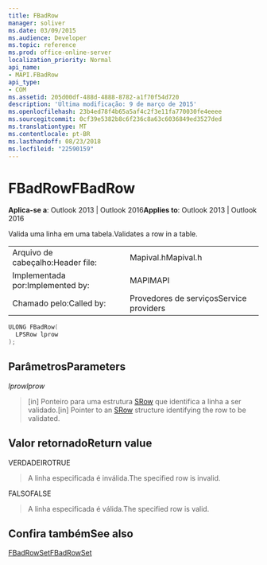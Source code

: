 ```yaml
---
title: FBadRow
manager: soliver
ms.date: 03/09/2015
ms.audience: Developer
ms.topic: reference
ms.prod: office-online-server
localization_priority: Normal
api_name:
- MAPI.FBadRow
api_type:
- COM
ms.assetid: 205d00df-488d-4888-8782-a1f70f54d720
description: 'Última modificação: 9 de março de 2015'
ms.openlocfilehash: 23b4ed78f4b65a5af4c2f3e11fa770030fe4eeee
ms.sourcegitcommit: 0cf39e5382b8c6f236c8a63c6036849ed3527ded
ms.translationtype: MT
ms.contentlocale: pt-BR
ms.lasthandoff: 08/23/2018
ms.locfileid: "22590159"
---
```

# <a name="fbadrow"></a><span data-ttu-id="d48cd-103">FBadRow</span><span class="sxs-lookup"><span data-stu-id="d48cd-103">FBadRow</span></span>

  
  
<span data-ttu-id="d48cd-104">**Aplica-se a**: Outlook 2013 | Outlook 2016</span><span class="sxs-lookup"><span data-stu-id="d48cd-104">**Applies to**: Outlook 2013 | Outlook 2016</span></span> 
  
<span data-ttu-id="d48cd-105">Valida uma linha em uma tabela.</span><span class="sxs-lookup"><span data-stu-id="d48cd-105">Validates a row in a table.</span></span>
  
|||
|:-----|:-----|
|<span data-ttu-id="d48cd-106">Arquivo de cabeçalho:</span><span class="sxs-lookup"><span data-stu-id="d48cd-106">Header file:</span></span>  <br/> |<span data-ttu-id="d48cd-107">Mapival.h</span><span class="sxs-lookup"><span data-stu-id="d48cd-107">Mapival.h</span></span>  <br/> |
|<span data-ttu-id="d48cd-108">Implementada por:</span><span class="sxs-lookup"><span data-stu-id="d48cd-108">Implemented by:</span></span>  <br/> |<span data-ttu-id="d48cd-109">MAPI</span><span class="sxs-lookup"><span data-stu-id="d48cd-109">MAPI</span></span>  <br/> |
|<span data-ttu-id="d48cd-110">Chamado pelo:</span><span class="sxs-lookup"><span data-stu-id="d48cd-110">Called by:</span></span>  <br/> |<span data-ttu-id="d48cd-111">Provedores de serviços</span><span class="sxs-lookup"><span data-stu-id="d48cd-111">Service providers</span></span>  <br/> |
   
```cpp
ULONG FBadRow(
  LPSRow lprow
);
```

## <a name="parameters"></a><span data-ttu-id="d48cd-112">Parâmetros</span><span class="sxs-lookup"><span data-stu-id="d48cd-112">Parameters</span></span>

 <span data-ttu-id="d48cd-113">_lprow_</span><span class="sxs-lookup"><span data-stu-id="d48cd-113">_lprow_</span></span>
  
> <span data-ttu-id="d48cd-114">[in] Ponteiro para uma estrutura [SRow](srow.md) que identifica a linha a ser validado.</span><span class="sxs-lookup"><span data-stu-id="d48cd-114">[in] Pointer to an [SRow](srow.md) structure identifying the row to be validated.</span></span> 
    
## <a name="return-value"></a><span data-ttu-id="d48cd-115">Valor retornado</span><span class="sxs-lookup"><span data-stu-id="d48cd-115">Return value</span></span>

<span data-ttu-id="d48cd-116">VERDADEIRO</span><span class="sxs-lookup"><span data-stu-id="d48cd-116">TRUE</span></span> 
  
> <span data-ttu-id="d48cd-117">A linha especificada é inválida.</span><span class="sxs-lookup"><span data-stu-id="d48cd-117">The specified row is invalid.</span></span>
    
<span data-ttu-id="d48cd-118">FALSO</span><span class="sxs-lookup"><span data-stu-id="d48cd-118">FALSE</span></span> 
  
> <span data-ttu-id="d48cd-119">A linha especificada é válida.</span><span class="sxs-lookup"><span data-stu-id="d48cd-119">The specified row is valid.</span></span>
    
## <a name="see-also"></a><span data-ttu-id="d48cd-120">Confira também</span><span class="sxs-lookup"><span data-stu-id="d48cd-120">See also</span></span>



[<span data-ttu-id="d48cd-121">FBadRowSet</span><span class="sxs-lookup"><span data-stu-id="d48cd-121">FBadRowSet</span></span>](fbadrowset.md)

